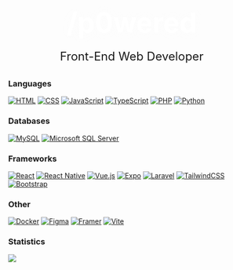 <h1 style="width: 100%; text-align: center; font-size: 56px; line-height: 30%; color: white; text-shadow: 0 0 25px rgba(253,253,253,0.32)">/p0wered</h1>
<p style="width: 100%; text-align: center; line-height: 180%; font-size: 24px">Front-End Web Developer</p>

### Languages

[![HTML](https://img.shields.io/badge/HTML-%23E34F26.svg?logo=html5&logoColor=white)](#)
[![CSS](https://img.shields.io/badge/CSS-639?logo=css&logoColor=fff)](#)
[![JavaScript](https://img.shields.io/badge/JavaScript-F7DF1E?logo=javascript&logoColor=000)](#)
[![TypeScript](https://img.shields.io/badge/TypeScript-3178C6?logo=typescript&logoColor=fff)](#)
[![PHP](https://img.shields.io/badge/php-%23777BB4.svg?&logo=php&logoColor=white)](#)
[![Python](https://img.shields.io/badge/Python-3776AB?logo=python&logoColor=fff)](#)

### Databases

[![MySQL](https://img.shields.io/badge/MySQL-4479A1?logo=mysql&logoColor=fff)](#)
[![Microsoft SQL Server](https://custom-icon-badges.demolab.com/badge/Microsoft%20SQL%20Server-CC2927?logo=mssqlserver-white&logoColor=white)](#)

### Frameworks

[![React](https://img.shields.io/badge/React-%2320232a.svg?logo=react&logoColor=%2361DAFB)](#)
[![React Native](https://img.shields.io/badge/React_Native-%2320232a.svg?logo=react&logoColor=%2361DAFB)](#)
[![Vue.js](https://img.shields.io/badge/Vue.js-4FC08D?logo=vuedotjs&logoColor=fff)](#)
[![Expo](https://img.shields.io/badge/Expo-000020?logo=expo&logoColor=fff)](#)
[![Laravel](https://img.shields.io/badge/Laravel-%23FF2D20.svg?logo=laravel&logoColor=white)](#)
[![TailwindCSS](https://img.shields.io/badge/Tailwind%20CSS-%2338B2AC.svg?logo=tailwind-css&logoColor=white)](#)
[![Bootstrap](https://img.shields.io/badge/Bootstrap-7952B3?logo=bootstrap&logoColor=fff)](#)

### Other

[![Docker](https://img.shields.io/badge/Docker-2496ED?logo=docker&logoColor=fff)](#)
[![Figma](https://img.shields.io/badge/Figma-F24E1E?logo=figma&logoColor=white)](#)
[![Framer](https://img.shields.io/badge/Framer-05F?logo=framer&logoColor=fff)](#)
[![Vite](https://img.shields.io/badge/Vite-646CFF?logo=vite&logoColor=fff)](#)

### Statistics
<a><img src="https://github-readme-stats.vercel.app/api/top-langs/?username=p0wered&layout=donut-vertical&title_color=2DA44E&text_color=c9c9c9&bg_color=0d1117&border_color=3d432e"/></a>
